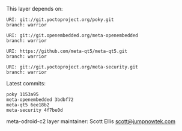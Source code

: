 This layer depends on:

    URI: git://git.yoctoproject.org/poky.git
    branch: warrior

    URI: git://git.openembedded.org/meta-openembedded
    branch: warrior

    URI: https://github.com/meta-qt5/meta-qt5.git
    branch: warrior

    URI: git://git.yoctoproject.org/meta-security.git
    branch: warrior 

Latest commits:

    poky 1153a95
    meta-openembedded 3bdbf72
    meta-qt5 6ee18b2
    meta-security 4f7be0d

meta-odroid-c2 layer maintainer: Scott Ellis <scott@jumpnowtek.com>
